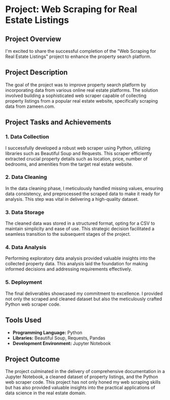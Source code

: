 # Project: Web Scraping for Real Estate Listings

## Project Overview

I'm excited to share the successful completion of the "Web Scraping for Real Estate Listings" project to enhance the property search platform.

## Project Description

The goal of the project was to improve property search platform by incorporating data from various online real estate platforms. The solution involved building a sophisticated web scraper capable of collecting property listings from a popular real estate website, specifically scraping data from zameen.com.

## Project Tasks and Achievements

### 1. Data Collection

I successfully developed a robust web scraper using Python, utilizing libraries such as Beautiful Soup and Requests. This scraper efficiently extracted crucial property details such as location, price, number of bedrooms, and amenities from the target real estate website.

### 2. Data Cleaning

In the data cleaning phase, I meticulously handled missing values, ensuring data consistency, and preprocessed the scraped data to make it ready for analysis. This step was vital in delivering a high-quality dataset.

### 3. Data Storage

The cleaned data was stored in a structured format, opting for a CSV to maintain simplicity and ease of use. This strategic decision facilitated a seamless transition to the subsequent stages of the project.

### 4. Data Analysis

Performing exploratory data analysis provided valuable insights into the collected property data. This analysis laid the foundation for making informed decisions and addressing requirements effectively.

### 5. Deployment

The final deliverables showcased my commitment to excellence. I provided not only the scraped and cleaned dataset but also the meticulously crafted Python web scraper code.

## Tools Used

- **Programming Language:** Python
- **Libraries:** Beautiful Soup, Requests, Pandas
- **Development Environment:** Jupyter Notebook

## Project Outcome

The project culminated in the delivery of comprehensive documentation in a Jupyter Notebook, a cleaned dataset of property listings, and the Python web scraper code. This project has not only honed my web scraping skills but has also provided valuable insights into the practical applications of data science in the real estate domain. 
